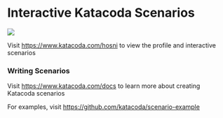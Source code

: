 # Interactive Katacoda Scenarios

[![](http://shields.katacoda.com/katacoda/hosni/count.svg)](https://www.katacoda.com/hosni "Get your profile on Katacoda.com")

Visit https://www.katacoda.com/hosni to view the profile and interactive scenarios

### Writing Scenarios
Visit https://www.katacoda.com/docs to learn more about creating Katacoda scenarios

For examples, visit https://github.com/katacoda/scenario-example
